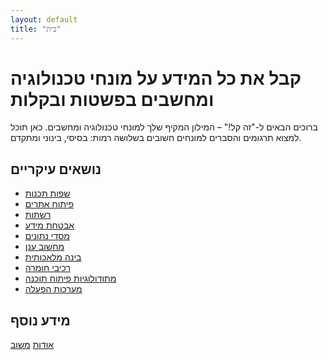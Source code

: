 ```yaml
---
layout: default
title: "בית"
---
```


# קבל את כל המידע על מונחי טכנולוגיה ומחשבים בפשטות ובקלות

ברוכים הבאים ל-"זה קל!" – המילון המקיף שלך למונחי טכנולוגיה ומחשבים. כאן תוכל למצוא תרגומים והסברים למונחים חשובים בשלושה רמות: בסיסי, בינוני ומתקדם.

## נושאים עיקריים

<div class="topics">
    <ul>
        <li><a href="{{ '/topics/programming-languages.html' | relative_url }}" class="button">שפות תכנות</a></li>
        <li><a href="{{ '/topics/web-development.html' | relative_url }}" class="button">פיתוח אתרים</a></li>
        <li><a href="{{ '/topics/networking.html' | relative_url }}" class="button">רשתות</a></li>
        <li><a href="{{ '/topics/cybersecurity.html' | relative_url }}" class="button">אבטחת מידע</a></li>
        <li><a href="{{ '/topics/databases.html' | relative_url }}" class="button">מסדי נתונים</a></li>
        <li><a href="{{ '/topics/cloud-computing.html' | relative_url }}" class="button">מחשוב ענן</a></li>
        <li><a href="{{ '/topics/artificial-intelligence.html' | relative_url }}" class="button">בינה מלאכותית</a></li>
        <li><a href="{{ '/topics/hardware-components.html' | relative_url }}" class="button">רכיבי חומרה</a></li>
        <li><a href="{{ '/topics/software-development-methodologies.html' | relative_url }}" class="button">מתודולוגיות פיתוח תוכנה</a></li>
        <li><a href="{{ '/topics/operating-systems.html' | relative_url }}" class="button">מערכות הפעלה</a></li>
    </ul>
</div>

## מידע נוסף

<a href="{{ '/about.html' | relative_url }}" class="button">אודות</a>
<a href="{{ '/feedback.html' | relative_url }}" class="button">משוב</a>
